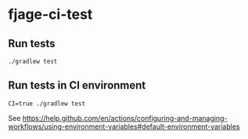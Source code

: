 # fjage-ci-test

## Run tests

```
./gradlew test
```

## Run tests in CI environment

```
CI=true ./gradlew test
```

See https://help.github.com/en/actions/configuring-and-managing-workflows/using-environment-variables#default-environment-variables
